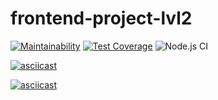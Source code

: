 # frontend-project-lvl2
[![Maintainability](https://api.codeclimate.com/v1/badges/f3aa86e85df5d2531df6/maintainability)](https://codeclimate.com/github/takieDela/frontend-project-lvl2/maintainability)
[![Test Coverage](https://api.codeclimate.com/v1/badges/f3aa86e85df5d2531df6/test_coverage)](https://codeclimate.com/github/takieDela/frontend-project-lvl2/test_coverage)
![Node.js CI](https://github.com/takieDela/frontend-project-lvl2/workflows/Node.js%20CI/badge.svg)

[![asciicast](https://asciinema.org/a/DoZoq4grwALViEhyEKjycrNGo.svg)](https://asciinema.org/a/DoZoq4grwALViEhyEKjycrNGo)

[![asciicast](https://asciinema.org/a/558asJgsFf9mUnQqSNHGaGe5R.svg)](https://asciinema.org/a/558asJgsFf9mUnQqSNHGaGe5R)
